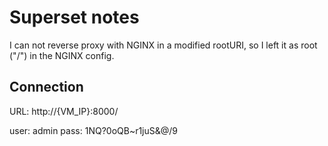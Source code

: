 # Superset notes

I can not reverse proxy with NGINX in a modified rootURI, so I left it as root ("/") in the NGINX config.

## Connection

URL: http://{VM_IP}:8000/

user: admin
pass: 1NQ?0oQB~r1juS&@/9

